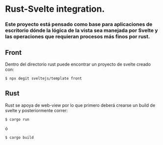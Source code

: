 # Rust-Svelte integration.

### Este proyecto está pensado como base para aplicaciones de escritorio dónde la lógica de la vista sea manejada por Svelte y las operaciones que requieran procesos más finos por rust.

## Front
Dentro del directorio rust puede encontrar un proyecto de svelte creado con:  
```
$ npx degit sveltejs/template front
```

## Rust
Rust se apoya de web-view por lo que primero deberá crearse un build de svelte y posteriormente correr:
```
$ cargo run
```

ó

```
$ cargo build
```
